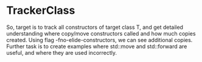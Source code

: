# TrackerClass
So, target is to track all constructors of target class T, and get detailed understanding where copy/move constructors called and how much copies created.
Using flag -fno-elide-constructors, we can see additional copies.
Further task is to create examples where std::move and std::forward are useful, and where they are used incorrectly.
